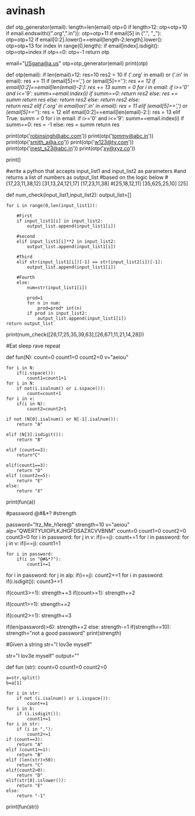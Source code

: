# avinash

def otp_generator(email):
    length=len(email)
    otp=0
    if length>12:
        otp=otp+10
    if email.endswith((".org",".in")):
        otp=otp+11
    if email[5] in (".", "_"):
        otp=otp+12
    if email[0:2].lower()==email[length-2:length].lower():
        otp=otp+13
    for index in range(0,length):
        if email[index].isdigit():
            otp=otp+index
    if otp==0:
        otp=-1
    return otp
    
email="USgana@a.us"
otp=otp_generator(email)
print(otp)






def otp(email):
     if len(email)>12:
          res=10
          res2 = 10
          if ('.org' in email) or ('.in' in email):
               res += 11
               if (email[5]==',') or (email[5]=='_'):
                    res += 12
                    if email[0:2]==email[len(email)-2:]:
                         res += 13
                         summ = 0
                         for i in email:
                              if i>='0' and i<='9':
                                   summ+=email.index(i)
                         if summ==0:
                              return res2
                         else:
                              res += summ
                              return res
                    else:
                         return res2
               else:
                    return res2
          else:     
               return res2
     elif ('.org' in email)or('.in' in email):
          res = 11
     elif (email[5]==',') or (email[5]=='_'):
          res = 12
     elif email[0:2]==email[len(email)-2:]:
          res = 13
     elif True:
          summ = 0
          for i in email:
               if i>='0' and i<='9':
                    summ+=email.index(i)
          if summ==0:
               res = -1
          else:
               res = summ
     return res

print(otp('robinsingh@abc.com'))
print(otp('tommy@abc.in'))
print(otp('smith_a@a.co'))
print(otp('w123@ty.com'))
print(otp('inest_s23@abc.in'))
print(otp('xy@xyz.co'))

print()




#write a python that accepts input_list1 and input_list2 as parameters 
#and returns a list of numbers as output_list 
#based on the logic below
#[17,23,11,38,12]   [31,13,24,121,17]   [17,23,11,38]
#[25,18,12,11]      [35,625,25,10]      [25]



def num_check(input_list1,input_list2):
    output_list=[]
    
    for i in range(0,len(input_list1)):
        
        #First
        if input_list1[i] in input_list2:
            output_list.append(input_list1[i])
            
        #second
        elif input_list1[i]**2 in input_list2:
            output_list.append(input_list1[i])
            
        #Third
        elif str(input_list1[i])[-1] == str(input_list2[i])[-1]:
            output_list.append(input_list1[i])
            
        #Fourth
        else:
            num=str(input_list1[i])
            
            prod=1
            for n in num:
                prod=prod* int(n)
            if prod in input_list2:
                output_list.append(input_list1[i])
    return output_list
print(num_check([26,17,25,35,39,63],[26,671,11,21,14,28]))






#Eat sleep rave repeat





def fun(N):
    count=0
    count1=0
    count2=0
    v="aeiou"
    
    for i in N:
        if(i.sspace()):
            count1=count1+1
    for i in N:
        if not(i.isalnum() or i.sspace()):
            count=count+1
    for i in v:
        if(i in N):
            count2=count2+1
            
    if not (N[0].isalnum() or N[-1].isalnum()):
        return "A"
    
    elif (N[3].isdigit()):
        return "B"
    
    elif (count==3):
        return"C"
    
    elif(count1==3):
        return "D"
    elif (count2==5):
        return "E"
    else:
        return "X"
print(fun(a))









#password @#&*?
#strength





password="Itz_Me_h1ere@"
strength=10
v="aeiou"
alp="QWERTYUIOPLKJHGFDSAZXCVVBNM"
count=0
count1=0
count2=0
count3=0
for i in password:
    for j in v:
        if(i==j):
            count+=1
for i in password:
    for j in v:
        if(i==j):
            count1=1
            
            
    for i in password:
        if(i in "@#&*?"):
            count1+=1
for i in password:
    for j in alp:
        if(i==j):
            count2+=1
for i in password:
    if(i.isdigit()):
        count3+=1
        
if(count3>=1):
    strength+=3
if(count>=1):
    strength+=2
    
if(count1>=1):
    strength+=2
    
if(count2>=1):
    strength+=3
    
if(len(password)>6):
    strength+=2
else:
    strength-=1
if(strength==10):
    strength="not a good password"
print(strength)








#Given a string  str="I lov3e myself"





str="I lov3e myself"
output=""

def fun (str):
    count=0
    count1=0
    count2=0
    
    a=str.split()
    b=a[1]
    
    for i in str:
        if not (i.isalnum() or i.isspace()):
            count+=1
    for i in b:
        if (i.isdigit()):
            count1+=1
    for i in str:
        if (i in ","):
            count2+=1
    if (count==3):
        return "A"
    elif (count1>=1):
        return "B"
    elif (len(str)>50):
        return "C"
    elif(count2>0):
        return "D"
    elif(str[0].islower()):
        return "E"
    else:
        return "-1"
print(fun(str))
    
    
    
    
    
    
    
    
    
    
    
        
        
        
        







